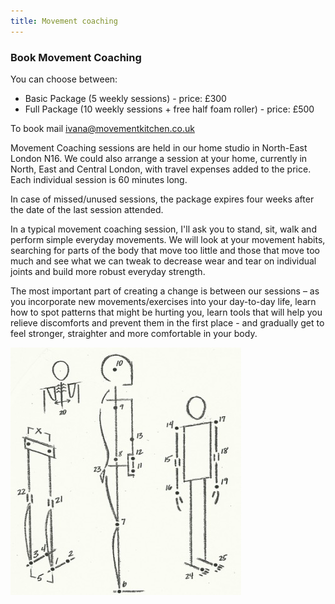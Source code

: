 ```yaml
---
title: Movement coaching
---
```


### Book Movement Coaching

You can choose between:

* Basic Package (5 weekly sessions) - price: £300
* Full Package (10 weekly sessions + free half foam roller) - price: £500

To book mail [ivana@movementkitchen.co.uk](ivana@movementkitchen.co.uk)

Movement Coaching sessions are held in our home studio in North-East London N16.
We could also arrange a session at your home, currently in North, East and
Central London, with travel expenses added to the price. Each individual session
is 60 minutes long.

In case of missed/unused sessions, the package expires four weeks after the date
of the last session attended.

In a typical movement coaching session, I'll ask you to stand, sit, walk and
perform simple everyday movements. We will look at your movement habits,
searching for parts of the body that move too little and those that move too
much and see what we can tweak to decrease wear and tear on individual joints
and build more robust everyday strength.

The most important part of creating a change is between our sessions – as you
incorporate new movements/exercises into your day-to-day life, learn how to spot
patterns that might be hurting you, learn tools that will help you relieve
discomforts and prevent them in the first place - and gradually get to feel
stronger, straighter and more comfortable in your body.

[1]: https://nutritiousmovement.com/

![Alignment points](alignment_points.jpg)
